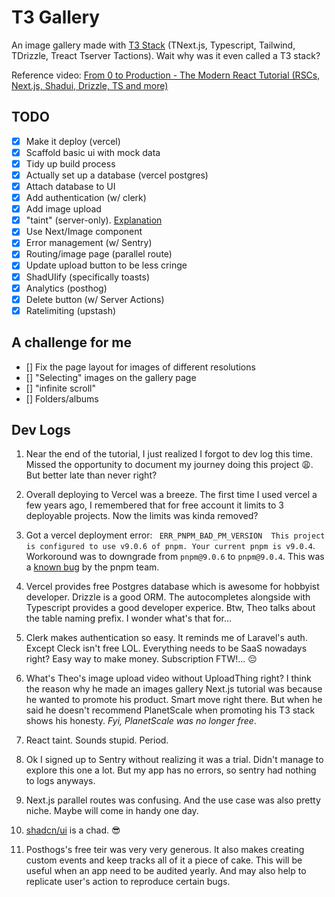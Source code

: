 # T3 Gallery

An image gallery made with [T3 Stack](https://create.t3.gg/) (TNext.js, Typescript, Tailwind, TDrizzle, Treact Tserver Tactions). Wait why was it even called a T3 stack?

Reference video: [From 0 to Production - The Modern React Tutorial (RSCs, Next.js, Shadui, Drizzle, TS and more)](https://www.youtube.com/watch?v=d5x0JCZbAJs)

## TODO

- [x] Make it deploy (vercel)
- [x] Scaffold basic ui with mock data
- [x] Tidy up build process
- [x] Actually set up a database (vercel postgres)
- [x] Attach database to UI
- [x] Add authentication (w/ clerk)
- [x] Add image upload
- [x] "taint" (server-only). [Explanation](https://www.youtube.com/watch?v=JrKBinrMGR4)
- [x] Use Next/Image component
- [x] Error management (w/ Sentry)
- [x] Routing/image page (parallel route)
- [x] Update upload button to be less cringe
- [x] ShadUIify (specifically toasts)
- [x] Analytics (posthog)
- [x] Delete button (w/ Server Actions)
- [x] Ratelimiting (upstash)

## A challenge for me

- [] Fix the page layout for images of different resolutions
- [] "Selecting" images on the gallery page
- [] "infinite scroll"
- [] Folders/albums

## Dev Logs
1. Near the end of the tutorial, I just realized I forgot to dev log this time. Missed the opportunity to document my journey doing this project 😩. But better late than never right?

2. Overall deploying to Vercel was a breeze. The first time I used vercel a few years ago, I remembered that for free account it limits to 3 deployable projects. Now the limits was kinda removed?

3. Got a vercel deployment error: ` ERR_PNPM_BAD_PM_VERSION  This project is configured to use v9.0.6 of pnpm. Your current pnpm is v9.0.4`. Workoround was to downgrade from `pnpm@9.0.6` to `pnpm@9.0.4`. This was a [known bug](https://github.com/pnpm/pnpm/issues/8087) by the pnpm team.

4. Vercel provides free Postgres database which is awesome for hobbyist developer. Drizzle is a good ORM. The autocompletes alongside with Typescript provides a good developer experice. Btw, Theo talks about the table naming prefix. I wonder what's that for...

5. Clerk makes authentication so easy. It reminds me of Laravel's auth. Except Cleck isn't free LOL. Everything needs to be SaaS nowadays right? Easy way to make money. Subscription FTW!... 😔

6. What's Theo's image upload video without UploadThing right? I think the reason why he made an images gallery Next.js tutorial was because he wanted to promote his product. Smart move right there. But when he said he doesn't recommend PlanetScale when promoting his T3 stack shows his honesty. _Fyi, PlanetScale was no longer free_.

7. React taint. Sounds stupid. Period.

8. Ok I signed up to Sentry without realizing it was a trial. Didn't manage to explore this one a lot. But my app has no errors, so sentry had nothing to logs anyways.

9. Next.js parallel routes was confusing. And the use case was also pretty niche. Maybe will come in handy one day.

10. [shadcn/ui](https://ui.shadcn.com/) is a chad. 😎

11. Posthogs's free teir was very very generous. It also makes creating custom events and keep tracks all of it a piece of cake. This will be useful when an app need to be audited yearly. And may also help to replicate user's action to reproduce certain bugs.

